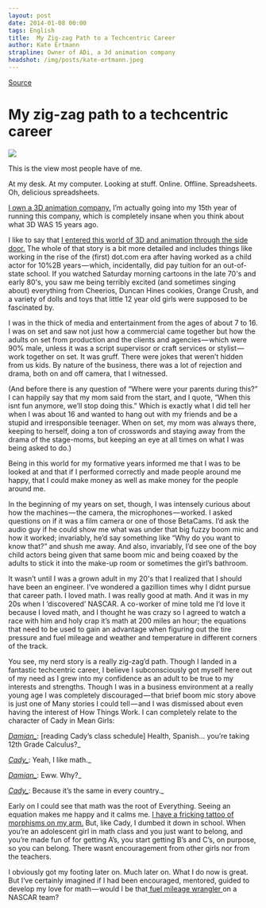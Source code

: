 ```yaml
---
layout: post
date: 2014-01-08 00:00
tags: English
title:  My Zig-zag Path to a Techcentric Career
author: Kate Ertmann
strapline: Owner of ADi, a 3d animation company
headshot: /img/posts/kate-ertmann.jpeg
---
```


[Source](https://medium.com/mynerdstory-on-medium/8be57f4b9afe "Permalink to My zig-zag path to a techcentric career — #mynerdstory on Medium — Medium")

# My zig-zag path to a techcentric career

![][1]

This is the view most people have of me.

At my desk. At my computer. Looking at stuff. Online. Offline. Spreadsheets. Oh, delicious spreadsheets.

[I own a 3D animation company][2][.][3] I’m actually going into my 15th year of running this company, which is completely insane when you think about what 3D WAS 15 years ago.

I like to say that [I entered this world of 3D and animation through the side door.][4] The whole of that story is a bit more detailed and includes things like working in the rise of the (first) dot.com era after having worked as a child actor for 10%2B years — which, incidentally, did pay tuition for an out-of-state school. If you watched Saturday morning cartoons in the late 70's and early 80's, you saw me being terribly excited (and sometimes singing about) everything from Cheerios, Duncan Hines cookies, Orange Crush, and a variety of dolls and toys that little 12 year old girls were supposed to be fascinated by.

I was in the thick of media and entertainment from the ages of about 7 to 16. I was on set and saw not just how a commercial came together but how the adults on set from production and the clients and agencies — which were 90% male, unless it was a script supervisor or craft services or stylist — work together on set. It was gruff. There were jokes that weren’t hidden from us kids. By nature of the business, there was a lot of rejection and drama, both on and off camera, that I witnessed.

(And before there is any question of “Where were your parents during this?” I can happily say that my mom said from the start, and I quote, “When this isnt fun anymore, we’ll stop doing this.” Which is exactly what I did tell her when I was about 16 and wanted to hang out with my friends and be a stupid and irresponsible teenager. When on set, my mom was always there, keeping to herself, doing a ton of crosswords and staying away from the drama of the stage-moms, but keeping an eye at all times on what I was being asked to do.)

Being in this world for my formative years informed me that I was to be looked at and that if I performed correctly and made people around me happy, that I could make money as well as make money for the people around me.

In the beginning of my years on set, though, I was intensely curious about how the machines — the camera, the microphones — worked. I asked questions on if it was a film camera or one of those BetaCams. I’d ask the audio guy if he could show me what was under that big fuzzy boom mic and how it worked; invariably, he’d say something like “Why do you want to know that?” and shush me away. And also, invariably, I’d see one of the boy child actors being given that same boom mic and being coaxed by the adults to stick it into the make-up room or sometimes the girl’s bathroom.

It wasn’t until I was a grown adult in my 20's that I realized that I should have been an engineer. I’ve wondered a gazillion times why I didnt pursue that career path. I loved math. I was really good at math. And it was in my 20s when I ‘discovered’ NASCAR. A co-worker of mine told me I’d love it because I loved math, and I thought he was crazy so I agreed to watch a race with him and holy crap it’s math at 200 miles an hour; the equations that need to be used to gain an advantage when figuring out the tire pressure and fuel mileage and weather and temperature in different corners of the track.

You see, my nerd story is a really zig-zag’d path. Though I landed in a fantastic techcentric career, I believe I subconsciously got myself here out of my need as I grew into my confidence as an adult to be true to my interests and strengths. Though I was in a business environment at a really young age I was completely discouraged — that brief boom mic story above is just one of Many stories I could tell — and I was dismissed about even having the interest of How Things Work. I can completely relate to the character of Cady in Mean Girls:

_[Damian_][5]_: [reading Cady’s class schedule] Health, Spanish… you’re taking 12th Grade Calculus?_

_[Cady_][6]_: Yeah, I like math._

_[Damian_][5]_: Eww. Why?_

_[Cady_][6]_: Because it’s the same in every country._

Early on I could see that math was the root of Everything. Seeing an equation makes me happy and it calms me. [I have a fricking tattoo of morphisms on my arm.][7] But, like Cady, I dumbed it down in school. When you’re an adolescent girl in math class and you just want to belong, and you’re made fun of for getting A’s, you start getting B’s and C’s, on purpose, so you can belong. There wasnt encouragement from other girls nor from the teachers.

I obviously got my footing later on. Much later on. What I do now is great. But I‘ve certainly imagined if I had been encouraged, mentored, guided to develop my love for math — would I be that[ fuel mileage wrangler ][8]on a NASCAR team?

   [1]: https://d262ilb51hltx0.cloudfront.net/max/800/1*EuM3q6Pg4mjbDtK9EHuASA.jpeg
   [2]: http://animationdynamics.com/portfolio/social-science-storytelling/
   [3]: http://www.animationdynamics.com/
   [4]: http://animationdynamics.com/2009/08/12/its-like-the-final-kiss-to-make-it-come-alive/
   [5]: http://www.imdb.com/name/nm0291881/?ref_=tt_trv_qu
   [6]: http://www.imdb.com/name/nm0517820/?ref_=tt_trv_qu
   [7]: http://www.sheinspires365.com/2010/03/kate-2/
   [8]: http://www.buildingspeed.org/blog/2011/06/the-math-of-fuel-mileage/
